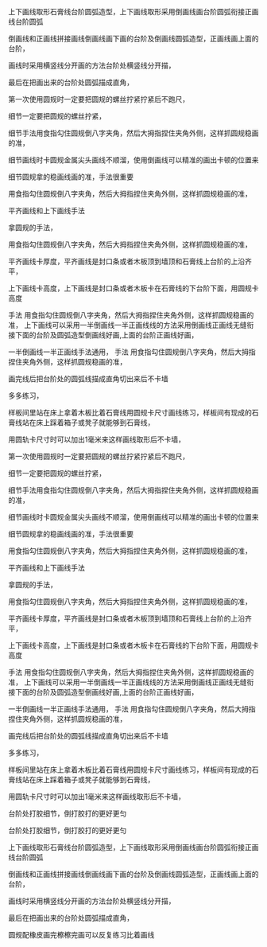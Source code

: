 
上下画线取形石膏线台阶圆弧造型，上下画线取形采用倒画线画台阶圆弧衔接正画线台阶圆弧






倒画线和正画线拼接画线倒画线画下画的台阶及倒画线圆弧造型，正画线画上面的台阶，

画线时采用横竖线分开画的方法台阶处横竖线分开描，



最后在把画出来的台阶处圆弧描成直角，








第一次使用圆规时一定要把圆规的螺丝拧紧拧紧后不跑尺，


细节一定要把圆规的螺丝拧紧，

细节手法用食指勾住圆规倒八字夹角，然后大拇指捏住夹角外侧，这样抓圆规稳画的准，


细节画线时卡圆规金属尖头画线不顺溜，使用倒画线可以精准的画出卡顿的位置来



细节圆规拿的稳画线画的准，手法很重要

用食指勾住圆规倒八字夹角，然后大拇指捏住夹角外侧，这样抓圆规稳画的准，


平齐画线和上下画线手法

拿圆规的手法，

用食指勾住圆规倒八字夹角，然后大拇指捏住夹角外侧，这样抓圆规稳画的准，

平齐画线卡厚度，平齐画线是封口条或者木板顶到墙顶和石膏线上台阶的上沿齐平，


上下画线卡高度，上下画线是封口条或者木板卡在石膏线的下台阶下面，用圆规卡高度

手法
用食指勾住圆规倒八字夹角，然后大拇指捏住夹角外侧，这样抓圆规稳画的准，
上下画线可以采用一半倒画线一半正画线线的方法采用倒画线正画线无缝衔接下面的台阶及圆弧造型倒画线好画,上面的台阶正画线好画，






一半倒画线一半正画线手法通用，
手法
用食指勾住圆规倒八字夹角，然后大拇指捏住夹角外侧，这样抓圆规稳画的准，

画完线后把台阶处的圆弧线描成直角切出来后不卡墙

多多练习，

样板间里站在床上拿着木板比着石膏线用圆规卡尺寸画线练习，样板间有现成的石膏线站在床上踩着箱子或凳子就能够到石膏线，



用圆轨卡尺寸时可以加出1毫米来这样画线取形后不卡墙，




第一次使用圆规时一定要把圆规的螺丝拧紧拧紧后不跑尺，

细节一定要把圆规的螺丝拧紧，

细节手法用食指勾住圆规倒八字夹角，然后大拇指捏住夹角外侧，这样抓圆规稳画的准，

细节画线时卡圆规金属尖头画线不顺溜，使用倒画线可以精准的画出卡顿的位置来

细节圆规拿的稳画线画的准，手法很重要

用食指勾住圆规倒八字夹角，然后大拇指捏住夹角外侧，这样抓圆规稳画的准，

平齐画线和上下画线手法

拿圆规的手法，

用食指勾住圆规倒八字夹角，然后大拇指捏住夹角外侧，这样抓圆规稳画的准，

平齐画线卡厚度，平齐画线是封口条或者木板顶到墙顶和石膏线上台阶的上沿齐平，

上下画线卡高度，上下画线是封口条或者木板卡在石膏线的下台阶下面，用圆规卡高度

手法 用食指勾住圆规倒八字夹角，然后大拇指捏住夹角外侧，这样抓圆规稳画的准， 上下画线可以采用一半倒画线一半正画线线的方法采用倒画线正画线无缝衔接下面的台阶及圆弧造型倒画线好画,上面的台阶正画线好画，

一半倒画线一半正画线手法通用， 手法 用食指勾住圆规倒八字夹角，然后大拇指捏住夹角外侧，这样抓圆规稳画的准，

画完线后把台阶处的圆弧线描成直角切出来后不卡墙

多多练习，

样板间里站在床上拿着木板比着石膏线用圆规卡尺寸画线练习，样板间有现成的石膏线站在床上踩着箱子或凳子就能够到石膏线，

用圆轨卡尺寸时可以加出1毫米来这样画线取形后不卡墙，

台阶处打胶细节，倒打胶打的更好更匀

台阶处打胶细节，倒打胶打的更好更匀


上下画线取形石膏线台阶圆弧造型，上下画线取形采用倒画线画台阶圆弧衔接正画线台阶圆弧






倒画线和正画线拼接画线倒画线画下画的台阶及倒画线圆弧造型，正画线画上面的台阶，

画线时采用横竖线分开画的方法台阶处横竖线分开描，



最后在把画出来的台阶处圆弧描成直角，



圆规配橡皮画完檫檫完画可以反复练习比着画线











